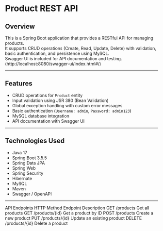 # Product REST API

## Overview
This is a Spring Boot application that provides a RESTful API for managing products.  
It supports CRUD operations (Create, Read, Update, Delete) with validation, basic authentication, and persistence using MySQL.  
Swagger UI is included for API documentation and testing.(http://localhost:8080/swagger-ui/index.html#/)

---

## Features
- CRUD operations for `Product` entity
- Input validation using JSR 380 (Bean Validation)
- Global exception handling with custom error messages
- Basic authentication (`Username: admin`, `Password: admin123`)
- MySQL database integration
- API documentation with Swagger UI

---

## Technologies Used
- Java 17
- Spring Boot 3.5.5
- Spring Data JPA
- Spring Web
- Spring Security
- Hibernate
- MySQL
- Maven
- Swagger / OpenAPI

---
API Endpoints
HTTP Method	Endpoint	Description
GET	    /products	            Get all products
GET	    /products/{id}	      Get a product by ID
POST	  /products	          Create a new product
PUT	    /products/{id}	      Update an existing product
DELETE	/products/{id}	  Delete a product


